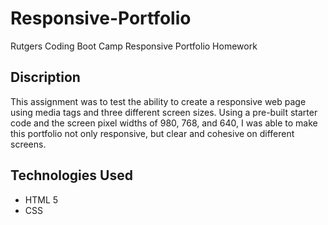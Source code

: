 # Responsive-Portfolio
Rutgers Coding Boot Camp Responsive Portfolio Homework

## Discription 
This assignment was to test the ability to create a responsive web page using media tags and three different screen sizes. Using a pre-built starter code and the screen pixel widths of 980, 768, and 640, I was able to make this portfolio not only responsive, but clear and cohesive on different screens. 

## Technologies Used
- HTML 5
- CSS
